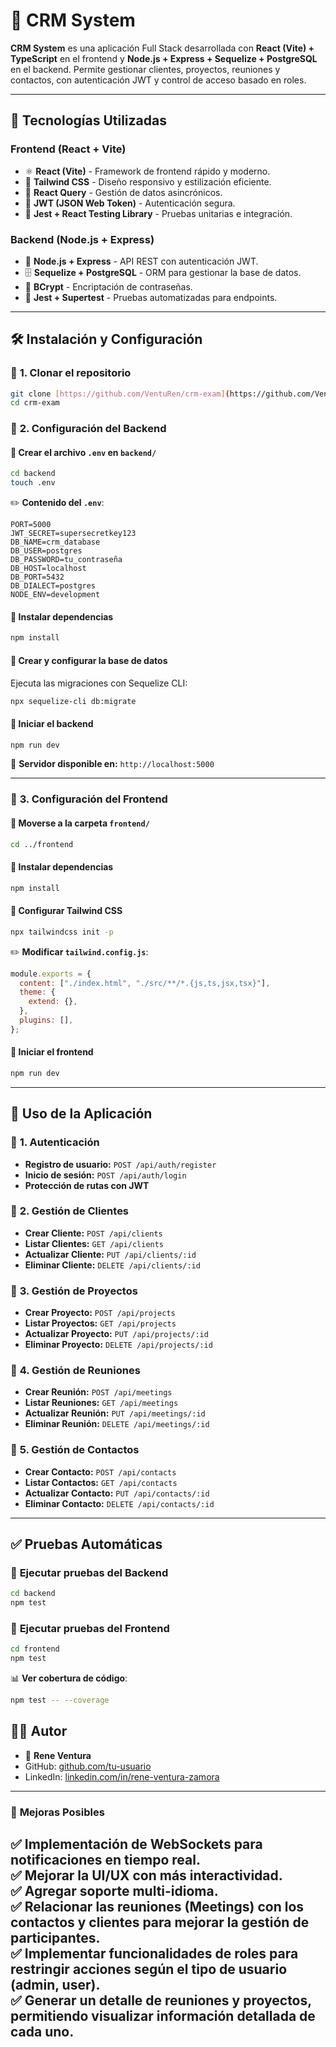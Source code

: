 # 🚀 **CRM System**  

**CRM System** es una aplicación Full Stack desarrollada con **React (Vite) + TypeScript** en el frontend y **Node.js + Express + Sequelize + PostgreSQL** en el backend. Permite gestionar clientes, proyectos, reuniones y contactos, con autenticación JWT y control de acceso basado en roles.

---

## 📌 **Tecnologías Utilizadas**  

### **Frontend (React + Vite)**
- ⚛️ **React (Vite)** - Framework de frontend rápido y moderno.
- 🎨 **Tailwind CSS** - Diseño responsivo y estilización eficiente.
- 🔄 **React Query** - Gestión de datos asincrónicos.
- 🔐 **JWT (JSON Web Token)** - Autenticación segura.
- 🧪 **Jest + React Testing Library** - Pruebas unitarias e integración.

### **Backend (Node.js + Express)**
- 🚀 **Node.js + Express** - API REST con autenticación JWT.
- 🗄️ **Sequelize + PostgreSQL** - ORM para gestionar la base de datos.
- 🔑 **BCrypt** - Encriptación de contraseñas.
- 🧪 **Jest + Supertest** - Pruebas automatizadas para endpoints.

---

## 🛠️ **Instalación y Configuración**  

### 📌 **1. Clonar el repositorio**
```sh
git clone [https://github.com/VentuRen/crm-exam](https://github.com/VentuRen/crm-exam).git
cd crm-exam
```

### 📌 **2. Configuración del Backend**
#### **📍 Crear el archivo `.env` en `backend/`**
```sh
cd backend
touch .env
```

✏️ **Contenido del `.env`**:
```env
PORT=5000
JWT_SECRET=supersecretkey123
DB_NAME=crm_database
DB_USER=postgres
DB_PASSWORD=tu_contraseña
DB_HOST=localhost
DB_PORT=5432
DB_DIALECT=postgres
NODE_ENV=development
```

#### **📍 Instalar dependencias**
```sh
npm install
```

#### **📍 Crear y configurar la base de datos**
Ejecuta las migraciones con Sequelize CLI:
```sh
npx sequelize-cli db:migrate
```

#### **📍 Iniciar el backend**
```sh
npm run dev
```
🔗 **Servidor disponible en:** `http://localhost:5000`

---

### 📌 **3. Configuración del Frontend**
#### **📍 Moverse a la carpeta `frontend/`**
```sh
cd ../frontend
```

#### **📍 Instalar dependencias**
```sh
npm install
```

#### **📍 Configurar Tailwind CSS**
```sh
npx tailwindcss init -p
```

✏️ **Modificar `tailwind.config.js`**:
```js
module.exports = {
  content: ["./index.html", "./src/**/*.{js,ts,jsx,tsx}"],
  theme: {
    extend: {},
  },
  plugins: [],
};
```

#### **📍 Iniciar el frontend**
```sh
npm run dev
```


---

## 🚀 **Uso de la Aplicación**
### 📌 **1. Autenticación**
- **Registro de usuario:** `POST /api/auth/register`
- **Inicio de sesión:** `POST /api/auth/login`
- **Protección de rutas con JWT**

### 📌 **2. Gestión de Clientes**
- **Crear Cliente:** `POST /api/clients`
- **Listar Clientes:** `GET /api/clients`
- **Actualizar Cliente:** `PUT /api/clients/:id`
- **Eliminar Cliente:** `DELETE /api/clients/:id`

### 📌 **3. Gestión de Proyectos**
- **Crear Proyecto:** `POST /api/projects`
- **Listar Proyectos:** `GET /api/projects`
- **Actualizar Proyecto:** `PUT /api/projects/:id`
- **Eliminar Proyecto:** `DELETE /api/projects/:id`

### 📌 **4. Gestión de Reuniones**
- **Crear Reunión:** `POST /api/meetings`
- **Listar Reuniones:** `GET /api/meetings`
- **Actualizar Reunión:** `PUT /api/meetings/:id`
- **Eliminar Reunión:** `DELETE /api/meetings/:id`

### 📌 **5. Gestión de Contactos**
- **Crear Contacto:** `POST /api/contacts`
- **Listar Contactos:** `GET /api/contacts`
- **Actualizar Contacto:** `PUT /api/contacts/:id`
- **Eliminar Contacto:** `DELETE /api/contacts/:id`

---

## ✅ **Pruebas Automáticas**
### 📌 **Ejecutar pruebas del Backend**
```sh
cd backend
npm test
```

### 📌 **Ejecutar pruebas del Frontend**
```sh
cd frontend
npm test
```

📊 **Ver cobertura de código**:
```sh
npm test -- --coverage
```


## 👨‍💻 **Autor**
- 🚀 **Rene Ventura**
- GitHub: [github.com/tu-usuario](https://github.com/VentuRen)
- LinkedIn: [linkedin.com/in/rene-ventura-zamora](https://linkedin.com/in/rene-ventura-zamora)

---

### 🎯 **Mejoras Posibles**
✅ Implementación de WebSockets para notificaciones en tiempo real.  
✅ Mejorar la UI/UX con más interactividad.  
✅ Agregar soporte multi-idioma.  
✅ **Relacionar las reuniones (Meetings) con los contactos y clientes** para mejorar la gestión de participantes.  
✅ **Implementar funcionalidades de roles** para restringir acciones según el tipo de usuario (admin, user).  
✅ **Generar un detalle de reuniones y proyectos**, permitiendo visualizar información detallada de cada uno.  
---
